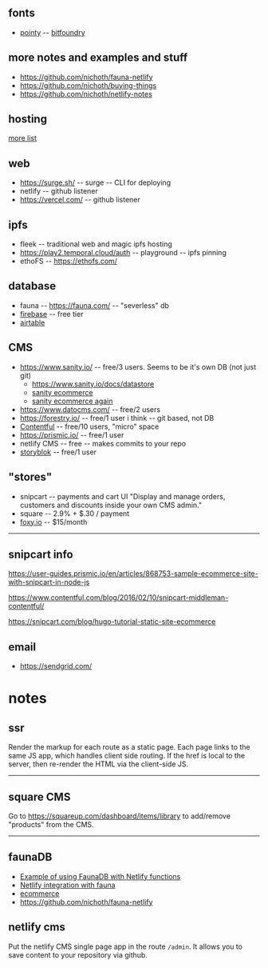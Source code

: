 ## fonts
* [pointy](https://www.fontmirror.com/pointy) -- [bitfoundry](https://bitfoundry.ca/collections/frontpage/products/pointy-font)

## more notes and examples and stuff
* https://github.com/nichoth/fauna-netlify
* https://github.com/nichoth/buying-things 
* https://github.com/nichoth/netlify-notes

## hosting
[more list](https://dev.to/fullstack_to/services-for-your-jamstack-application-45e5)

## web
* https://surge.sh/ -- surge -- CLI for deploying
* netlify -- github listener
* https://vercel.com/ -- github listener

## ipfs
* fleek -- traditional web and magic ipfs hosting
* https://play2.temporal.cloud/auth -- playground -- ipfs pinning
* ethoFS -- https://ethofs.com/

## database
* fauna -- https://fauna.com/ -- "severless" db
* [firebase](https://firebase.google.com/) -- free tier
* [airtable](https://airtable.com/)

## CMS
* https://www.sanity.io/ -- free/3 users. Seems to be it's own DB (not just git)
  - https://www.sanity.io/docs/datastore
  - [sanity ecommerce](https://www.sanity.io/solutions/e-commerce)
  - [sanity ecommerce again](https://www.sanity.io/blog/e-commerce-sample-schema)
* https://www.datocms.com/ -- free/2 users
* https://forestry.io/ -- free/1 user i think -- git based, not DB
* [Contentful](https://www.contentful.com/) -- free/10 users, "micro" space
* https://prismic.io/ -- free/1 user
* netlify CMS -- free -- makes commits to your repo
* [storyblok](https://www.storyblok.com/) -- free/1 user

## "stores"
* snipcart -- payments and cart UI
"Display and manage orders, customers and discounts inside your own CMS admin."
* square -- 2.9% + $.30 / payment
* [foxy.io](https://www.foxy.io/) -- $15/month

------------------------

## snipcart info

https://user-guides.prismic.io/en/articles/868753-sample-ecommerce-site-with-snipcart-in-node-js

https://www.contentful.com/blog/2016/02/10/snipcart-middleman-contentful/

https://snipcart.com/blog/hugo-tutorial-static-site-ecommerce


## email
* https://sendgrid.com/


# notes

## ssr
Render the markup for each route as a static page.  Each page links to the same JS app, which handles client side routing.  If the href is local to the server, then re-render the HTML via the client-side JS.

------------------------------

## square CMS
Go to https://squareup.com/dashboard/items/library to add/remove "products" from the CMS.

-------------------------------

## faunaDB
* [Example of using FaunaDB with Netlify functions](https://github.com/netlify/netlify-faunadb-example/blob/master/README.md)
* [Netlify integration with fauna](https://docs.fauna.com/fauna/current/integrations/netlify.html)
* [ecommerce](https://docs.fauna.com/fauna/current/tutorials/ecommerce.html)
* https://github.com/nichoth/fauna-netlify


## netlify cms
Put the netlify CMS single page app in the route `/admin`. It allows you to save content to your repository via github.



